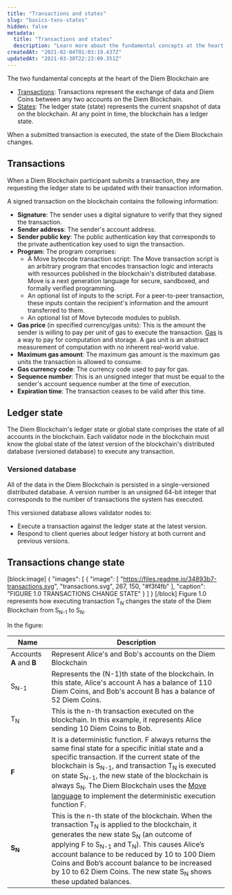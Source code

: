 ```yaml
---
title: "Transactions and states"
slug: "basics-txns-states"
hidden: false
metadata: 
  title: "Transactions and states"
  description: "Learn more about the fundamental concepts at the heart of the Diem Blockchain, transactions and states."
createdAt: "2021-02-04T01:03:19.437Z"
updatedAt: "2021-03-30T22:23:09.351Z"
---
```

The two fundamental concepts at the heart of the Diem Blockchain are 

* [Transactions](doc:basics-txns-states#transactions): Transactions represent the exchange of data and Diem Coins between any two accounts on the Diem Blockchain.
* [States](doc:basics-txns-states#ledger-state): The ledger state (state) represents the current snapshot of data on the blockchain. At any point in time, the blockchain has a ledger state.

When a submitted transaction is executed, the state of the Diem Blockchain changes.


## Transactions

When a Diem Blockchain participant submits a transaction, they are requesting the ledger state to be updated with their transaction information. 

A <Glossary>signed transaction</Glossary> on the blockchain contains the following information:

- **Signature**: The sender uses a digital signature to verify that they signed the transaction.
- **Sender address**: The sender's <Glossary>account address</Glossary>. 
- **Sender public key**: The public authentication key that corresponds to the private authentication key used to sign the transaction.
- **Program**: The program comprises:
  - A Move bytecode transaction script: The Move transaction script is an arbitrary program that encodes transaction logic and interacts with resources published in the blockchain's distributed database. Move is a next generation language for secure, sandboxed, and formally verified programming. 
  - An optional list of inputs to the script. For a peer-to-peer transaction, these inputs contain the recipient's information and the amount transferred to them.
  - An optional list of Move bytecode modules to publish.
- **Gas price** (in specified currency/gas units): This is the amount the sender is willing to pay per unit of <Glossary>gas</Glossary> to execute the transaction. [Gas](doc:basics-gas) is a way to pay for computation and storage. A gas unit is an abstract measurement of computation with no inherent real-world value.
- **Maximum gas amount**: The <Glossary>maximum gas amount</Glossary> is the maximum gas units the transaction is allowed to consume.
- **Gas currency code**: The currency code used to pay for gas.
- **Sequence number**: This is an unsigned integer that must be equal to the sender's account <Glossary>sequence number</Glossary> at the time of execution.
- **Expiration time**: The transaction ceases to be valid after this time.



## Ledger state

The Diem Blockchain's ledger state or global <Glossary>state</Glossary> comprises the state of all accounts in the blockchain. Each validator node in the blockchain must know the global state of the latest version of the blockchain's distributed database (versioned database) to execute any transaction. 

### Versioned database

All of the data in the Diem Blockchain is persisted in a single-versioned distributed database. A version number is an unsigned 64-bit integer that corresponds to the number of transactions the system has executed.

This versioned database allows validator nodes to:

- Execute a transaction against the ledger state at the latest version.
- Respond to client queries about ledger history at both current and previous versions.


## Transactions change state


[block:image]
{
  "images": [
    {
      "image": [
        "https://files.readme.io/34893b7-transactions.svg",
        "transactions.svg",
        267,
        150,
        "#f3f4fb"
      ],
      "caption": "FIGURE 1.0 TRANSACTIONS CHANGE STATE"
    }
  ]
}
[/block]
Figure 1.0 represents how executing transaction T<sub>N</sub> changes the state of the Diem Blockchain from S<sub>N-1</sub> to S<sub>N</sub>. 

In the figure:

| Name | Description |
| ---- | ----------- |
| Accounts **A** and **B** | Represent Alice's and Bob's accounts on the Diem Blockchain |
| S<sub>N-1</sub> | Represents the (N-1)th state of the blockchain. In this state, Alice's account A has a balance of 110 Diem Coins, and Bob's account B has a balance of 52 Diem Coins. |
| T<sub>N</sub> | This is the n-th transaction executed on the blockchain. In this example, it represents Alice sending 10 Diem Coins to Bob. |
| **F** | It is a deterministic function. F always returns the same final state for a specific initial state and a specific transaction. If the current state of the blockchain is S<sub>N-1</sub>, and transaction T<sub>N</sub> is executed on state S<sub>N-1</sub>, the new state of the blockchain is always S<sub>N</sub>. The Diem Blockchain uses the [Move language](doc:move-introduction) to implement the deterministic execution function F. |
| **S<sub>N</sub>** | This is the n-th state of the blockchain. When the transaction T<sub>N</sub> is applied to the blockchain, it generates the new state S<sub>N</sub> (an outcome of applying F to S<sub>N-1</sub> and T<sub>N</sub>). This causes Alice’s account balance to be reduced by 10 to 100 Diem Coins and Bob’s account balance to be increased by 10 to 62 Diem Coins. The new state S<sub>N</sub> shows these updated balances. |